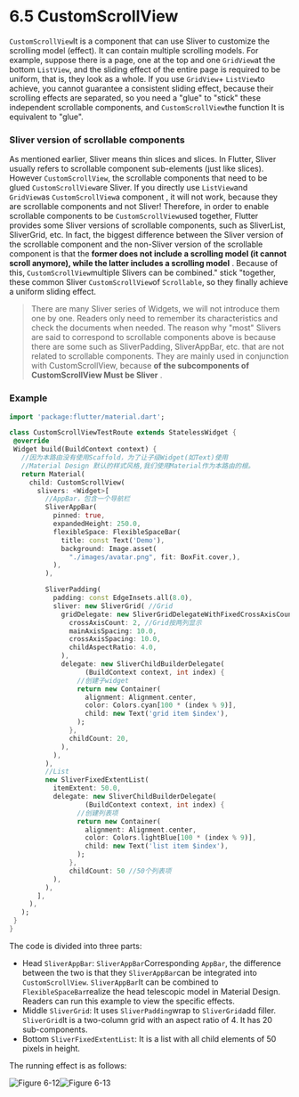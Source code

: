 # 6.5 CustomScrollView

`CustomScrollView`It is a component that can use Sliver to customize the scrolling model (effect). It can contain multiple scrolling models. For example, suppose there is a page, one at the top and one `GridView`at the bottom `ListView`, and the sliding effect of the entire page is required to be uniform, that is, they look as a whole. If you use `GridView`+ `ListView`to achieve, you cannot guarantee a consistent sliding effect, because their scrolling effects are separated, so you need a "glue" to "stick" these independent scrollable components, and `CustomScrollView`the function It is equivalent to "glue".

### Sliver version of scrollable components

As mentioned earlier, Sliver means thin slices and slices. In Flutter, Sliver usually refers to scrollable component sub-elements (just like slices). However `CustomScrollView`, the scrollable components that need to be glued `CustomScrollView`are Sliver. If you directly use `ListView`and `GridView`as `CustomScrollView`a component , it will not work, because they are scrollable components and not Sliver! Therefore, in order to enable scrollable components to be `CustomScrollView`used together, Flutter provides some Sliver versions of scrollable components, such as SliverList, SliverGrid, etc. In fact, the biggest difference between the Sliver version of the scrollable component and the non-Sliver version of the scrollable component is that the **former does not include a scrolling model (it cannot scroll anymore), while the latter includes a scrolling model** . Because of this, `CustomScrollView`multiple Slivers can be combined." stick "together, these common Sliver `CustomScrollView`of `Scrollable`, so they finally achieve a uniform sliding effect.

> There are many Sliver series of Widgets, we will not introduce them one by one. Readers only need to remember its characteristics and check the documents when needed. The reason why "most" Slivers are said to correspond to scrollable components above is because there are some such as SliverPadding, SliverAppBar, etc. that are not related to scrollable components. They are mainly used in conjunction with CustomScrollView, because **of the subcomponents of CustomScrollView Must be Sliver** .

### Example

``` dart 
import 'package:flutter/material.dart';

class CustomScrollViewTestRoute extends StatelessWidget {
 @override
 Widget build(BuildContext context) {
   //因为本路由没有使用Scaffold，为了让子级Widget(如Text)使用
   //Material Design 默认的样式风格,我们使用Material作为本路由的根。
   return Material(
     child: CustomScrollView(
       slivers: <Widget>[
         //AppBar，包含一个导航栏
         SliverAppBar(
           pinned: true,
           expandedHeight: 250.0,
           flexibleSpace: FlexibleSpaceBar(
             title: const Text('Demo'),
             background: Image.asset(
               "./images/avatar.png", fit: BoxFit.cover,),
           ),
         ),

         SliverPadding(
           padding: const EdgeInsets.all(8.0),
           sliver: new SliverGrid( //Grid
             gridDelegate: new SliverGridDelegateWithFixedCrossAxisCount(
               crossAxisCount: 2, //Grid按两列显示
               mainAxisSpacing: 10.0,
               crossAxisSpacing: 10.0,
               childAspectRatio: 4.0,
             ),
             delegate: new SliverChildBuilderDelegate(
                   (BuildContext context, int index) {
                 //创建子widget      
                 return new Container(
                   alignment: Alignment.center,
                   color: Colors.cyan[100 * (index % 9)],
                   child: new Text('grid item $index'),
                 );
               },
               childCount: 20,
             ),
           ),
         ),
         //List
         new SliverFixedExtentList(
           itemExtent: 50.0,
           delegate: new SliverChildBuilderDelegate(
                   (BuildContext context, int index) {
                 //创建列表项      
                 return new Container(
                   alignment: Alignment.center,
                   color: Colors.lightBlue[100 * (index % 9)],
                   child: new Text('list item $index'),
                 );
               },
               childCount: 50 //50个列表项
           ),
         ),
       ],
     ),
   );
 }
}

```

The code is divided into three parts:

-   Head `SliverAppBar`: `SliverAppBar`Corresponding `AppBar`, the difference between the two is that they `SliverAppBar`can be integrated into `CustomScrollView`. `SliverAppBar`It can be combined to `FlexibleSpaceBar`realize the head telescopic model in Material Design. Readers can run this example to view the specific effects.
-   Middle `SliverGrid`: It uses `SliverPadding`wrap to `SliverGrid`add filler. `SliverGrid`It is a two-column grid with an aspect ratio of 4. It has 20 sub-components.
-   Bottom `SliverFixedExtentList`: It is a list with all child elements of 50 pixels in height.

The running effect is as follows:

![Figure 6-12](https://pcdn.flutterchina.club/imgs/6-12.png)![Figure 6-13](https://pcdn.flutterchina.club/imgs/6-13.png)